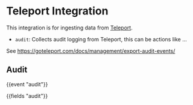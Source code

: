 # Teleport Integration

This integration is for ingesting data from [Teleport](https://goteleport.com/).

- `audit`: Collects audit logging from Teleport, this can be actions like ...

See https://goteleport.com/docs/management/export-audit-events/


## Audit

{{event "audit"}}

{{fields "audit"}}



